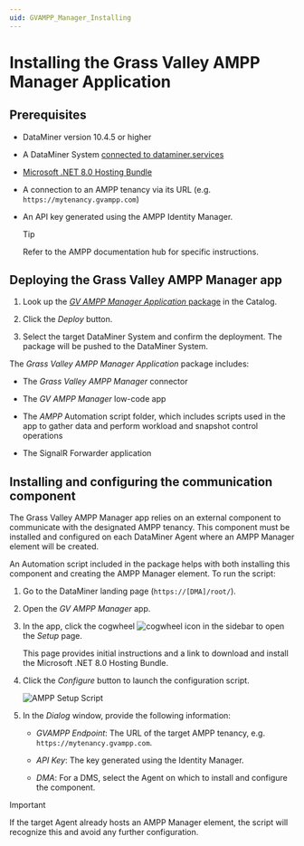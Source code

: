 ```yaml
---
uid: GVAMPP_Manager_Installing
---
```


# Installing the Grass Valley AMPP Manager Application

## Prerequisites

- DataMiner version 10.4.5 or higher

- A DataMiner System [connected to dataminer.services](xref:Connecting_your_DataMiner_System_to_the_cloud)

- [Microsoft .NET 8.0 Hosting Bundle](https://dotnet.microsoft.com/en-us/download/dotnet/thank-you/runtime-aspnetcore-8.0.17-windows-hosting-bundle-installer)

- A connection to an AMPP tenancy via its URL (e.g. `https://mytenancy.gvampp.com`)

- An API key generated using the AMPP Identity Manager.

  > [!TIP]
  > Refer to the AMPP documentation hub for specific instructions.

## Deploying the Grass Valley AMPP Manager app

1. Look up the [*GV AMPP Manager Application* package](https://catalog.dataminer.services/details/56870962-1ade-45d2-b7ac-2fbb84383307) in the Catalog.

1. Click the *Deploy* button.

1. Select the target DataMiner System and confirm the deployment. The package will be pushed to the DataMiner System.

The *Grass Valley AMPP Manager Application* package includes:

- The *Grass Valley AMPP Manager* connector

- The *GV AMPP Manager* low-code app

- The *AMPP* Automation script folder, which includes scripts used in the app to gather data and perform workload and snapshot control operations

- The SignalR Forwarder application

## Installing and configuring the communication component

The Grass Valley AMPP Manager app relies on an external component to communicate with the designated AMPP tenancy. This component must be installed and configured on each DataMiner Agent where an AMPP Manager element will be created.

An Automation script included in the package helps with both installing this component and creating the AMPP Manager element. To run the script:

1. Go to the DataMiner landing page (`https://[DMA]/root/`).

1. Open the *GV AMPP Manager* app.

1. In the app, click the cogwheel ![cogwheel](~/user-guide/images/GV_AMPP_Manager_Configuration_page.png) icon in the sidebar to open the *Setup* page.

   This page provides initial instructions and a link to download and install the Microsoft .NET 8.0 Hosting Bundle.

1. Click the *Configure* button to launch the configuration script.

   ![AMPP Setup Script](~/user-guide/images/GVAMPP_Setup_Script.png)

1. In the *Dialog* window, provide the following information:

   - *GVAMPP Endpoint*: The URL of the target AMPP tenancy, e.g. `https://mytenancy.gvampp.com`.

   - *API Key*: The key generated using the Identity Manager.

   - *DMA*: For a DMS, select the Agent on which to install and configure the component.

> [!IMPORTANT]
> If the target Agent already hosts an AMPP Manager element, the script will recognize this and avoid any further configuration.
